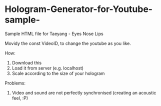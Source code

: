 # Hologram-Generator-for-Youtube-sample-
Sample HTML file for Taeyang - Eyes Nose Lips


Movidy the const VideoID, to change the youtube as you like.

How:
1. Download this
2. Load it from server (e.g. localhost)
3. Scale according to the size of your hologram

Problems:
1. Video and sound are not perfectly synchronised (creating an acoustic feel, :P)
